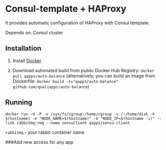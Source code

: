 Consul-template + HAProxy
==============
It provides automatic configuration of HAProxy with Consul template.

Depends on: Consul cluster

Installation
--------------

1. Install [Docker](https://www.docker.com)

2. Download automated build from public Docker Hub Registry: `docker pull qapps/auto-balance`
(alternatively, you can build an image from Dockerfile: `docker build -t="qapps/auto-balance" github.com/qualiapps/auto-balance`)

Running
-----------------

`docker run -d -P -v /sys/fs/cgroup:/home/cgroup -v /:/home/disk -h $(hostname) -e "NODE_NAME=$(hostname)" -e "NODE_IP=$(hostname -i)" --link rabbitmq:rmq --name sensuClient qapps/sensu-client`

`rabbitmq` - your rabbit container name

###Add new access for any app